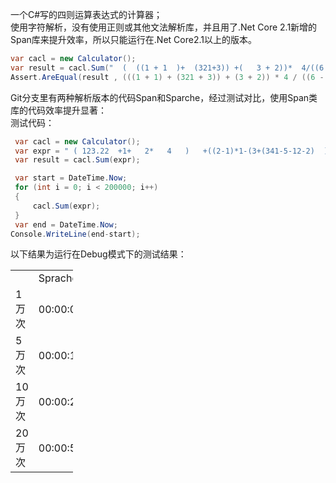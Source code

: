  一个C#写的四则运算表达式的计算器；<br/>
使用字符解析，没有使用正则或其他文法解析库，并且用了.Net Core 2.1新增的Span库来提升效率，所以只能运行在.Net Core2.1以上的版本。<br/>
```C#
var cacl = new Calculator();
var result = cacl.Sum("  (  ((1 + 1  )+  (321+3)) +(   3 + 2))*  4/((6    -4)+2)");
Assert.AreEqual(result , (((1 + 1) + (321 + 3)) + (3 + 2)) * 4 / ((6 - 4) + 2));
```

Git分支里有两种解析版本的代码Span和Sparche，经过测试对比，使用Span类库的代码效率提升显著：<br/>
测试代码：<br/>
```C#
 var cacl = new Calculator();
 var expr = " ( 123.22  +1+   2*   4   )   +((2-1)*1-(3+(341-5-12-2)  ))-6/2 ";
 var result = cacl.Sum(expr);

 var start = DateTime.Now;
 for (int i = 0; i < 200000; i++)
 {
     cacl.Sum(expr);
 }
 var end = DateTime.Now;
Console.WriteLine(end-start);
```

以下结果为运行在Debug模式下的测试结果：<br/>

<table style="width:100px;"  >
	<tbody>
		<tr>
			<td>
				<br />
			</td>
			<td>
				Sprache
			</td>
			<td>
				Span
			</td>
		</tr>
		<tr>
			<td>
				1万次<br />
			</td>
			<td>
				00:00:02.6483960<br />
			</td>
			<td>
				00:00:00.2008868&nbsp;<br />
			</td>
		</tr>
		<tr>
			<td>
				5万次<br />
			</td>
			<td>
				00:00:13.8313581<br />
			</td>
			<td>
				00:00:00.9584799<br />
			</td>
		</tr>
		<tr>
			<td>
				10万次<br />
			</td>
			<td>
				00:00:25.0149718<br />
			</td>
			<td>
				00:00:01.9015189<br />
			</td>
		</tr>
		<tr>
			<td>
				20万次<br />
			</td>
			<td>
				00:00:50.8499154<br />
			</td>
			<td>
				00:00:03.8516696<br />
			</td>
		</tr>
	</tbody>
</table>
<br />
